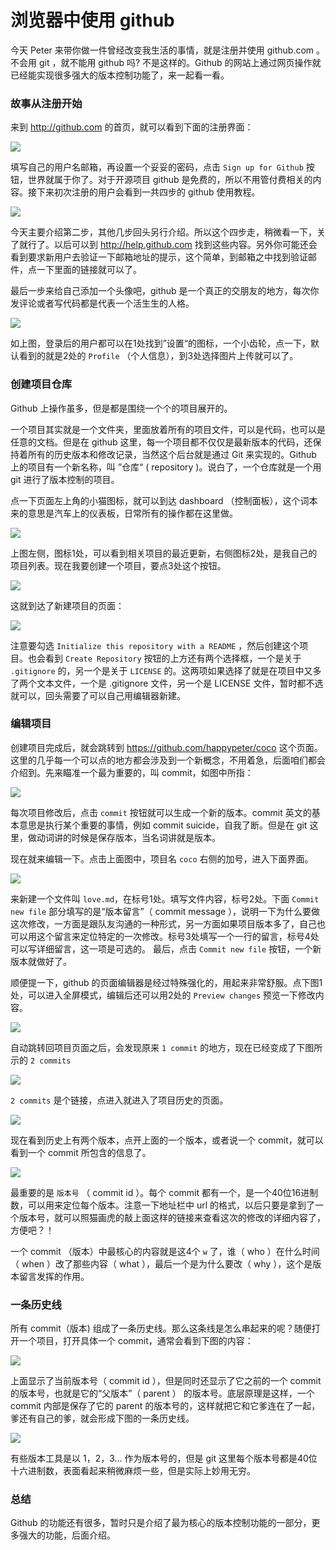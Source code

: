 # 浏览器中使用 github

今天 Peter 来带你做一件曾经改变我生活的事情，就是注册并使用 github.com 。不会用 git ，就不能用 github 吗? 不是这样的。Github 的网站上通过网页操作就已经能实现很多强大的版本控制功能了，来一起看一看。

### 故事从注册开始

来到 <http://github.com> 的首页，就可以看到下面的注册界面：

![](http://o86bpj665.bkt.clouddn.com/gitbeijing/signup.png)

填写自己的用户名邮箱，再设置一个妥妥的密码，点击 `Sign up for Github` 按钮，世界就属于你了。对于开源项目 github 是免费的，所以不用管付费相关的内容。接下来初次注册的用户会看到一共四步的 github 使用教程。

![](http://o86bpj665.bkt.clouddn.com/gitbeijing/help4steps.png)

今天主要介绍第二步，其他几步回头另行介绍。所以这个四步走，稍微看一下，关了就行了。以后可以到 <http://help.github.com> 找到这些内容。另外你可能还会看到要求新用户去验证一下邮箱地址的提示，这个简单，到邮箱之中找到验证邮件，点一下里面的链接就可以了。

最后一步来给自己添加一个头像吧，github 是一个真正的交朋友的地方，每次你发评论或者写代码都是代表一个活生生的人格。

![](http://o86bpj665.bkt.clouddn.com/gitbeijing/set_avatar.png)

如上图，登录后的用户都可以在1处找到”设置“的图标，一个小齿轮，点一下，默认看到的就是2处的 `Profile` （个人信息），到3处选择图片上传就可以了。

### 创建项目仓库

Github 上操作虽多，但是都是围绕一个个的项目展开的。

一个项目其实就是一个文件夹，里面放着所有的项目文件，可以是代码，也可以是任意的文档。但是在 github 这里，每一个项目都不仅仅是最新版本的代码，还保持着所有的历史版本和修改记录，当然这个后台就是通过 Git 来实现的。Github 上的项目有一个新名称，叫 ”仓库“ ( repository )。说白了，一个仓库就是一个用 git 进行了版本控制的项目。

点一下页面左上角的小猫图标，就可以到达 dashboard （控制面板），这个词本来的意思是汽车上的仪表板，日常所有的操作都在这里做。

![](http://o86bpj665.bkt.clouddn.com/gitbeijing/dashboard.png)

上图左侧，图标1处，可以看到相关项目的最近更新，右侧图标2处，是我自己的项目列表。现在我要创建一个项目，要点3处这个按钮。

![](http://o86bpj665.bkt.clouddn.com/gitbeijing/github_dashboard.png)

这就到达了新建项目的页面：

![](http://o86bpj665.bkt.clouddn.com/gitbeijing/new_project.png)

注意要勾选 `Initialize this repository with a README` ，然后创建这个项目。也会看到 `Create Repository` 按钮的上方还有两个选择框，一个是关于 `.gitignore` 的，另一个是关于 `LICENSE` 的。这两项如果选择了就是在项目中又多了两个文本文件，一个是 .gitignore 文件，另一个是 LICENSE 文件，暂时都不选就可以，回头需要了可以自己用编辑器新建。

### 编辑项目

创建项目完成后，就会跳转到 <https://github.com/happypeter/coco> 这个页面。这里的几乎每一个可以点的地方都会涉及到一个新概念，不用着急，后面咱们都会介绍到。先来瞄准一个最为重要的，叫 commit，如图中所指：

![](http://o86bpj665.bkt.clouddn.com/gitbeijing/show_commit.png)

每次项目修改后，点击 `commit` 按钮就可以生成一个新的版本。commit 英文的基本意思是执行某个重要的事情，例如 commit suicide，自我了断。但是在 git 这里，做动词讲的时候是保存版本，当名词讲就是版本。

现在就来编辑一下。点击上面图中，项目名 `coco` 右侧的加号，进入下面界面。

![](http://o86bpj665.bkt.clouddn.com/gitbeijing/add_new_file.png)

来新建一个文件叫 `love.md`，在标号1处。填写文件内容，标号2处。下面 `Commit new file` 部分填写的是“版本留言”（ commit message ），说明一下为什么要做这次修改，一方面是跟队友沟通的一种形式，另一方面如果项目版本多了，自己也可以用这个留言来定位特定的一次修改。标号3处填写一个一行的留言，标号4处可以写详细留言，这一项是可选的。
最后，点击 `Commit new file` 按钮，一个新版本就做好了。


顺便提一下，github 的页面编辑器是经过特殊强化的，用起来非常舒服。点下图1处，可以进入全屏模式，编辑后还可以用2处的 `Preview changes` 预览一下修改内容。

![](http://o86bpj665.bkt.clouddn.com/gitbeijing/github_editor.png)

自动跳转回项目页面之后，会发现原来 `1 commit` 的地方，现在已经变成了下图所示的 `2 commits`

![](http://o86bpj665.bkt.clouddn.com/gitbeijing/2_commits.png)

`2 commits` 是个链接，点进入就进入了项目历史的页面。

![](http://o86bpj665.bkt.clouddn.com/gitbeijing/history_view.png)

现在看到历史上有两个版本，点开上面的一个版本，或者说一个 commit，就可以看到一个 commit 所包含的信息了。

![](http://o86bpj665.bkt.clouddn.com/gitbeijing/4w_commit.png)

最重要的是 `版本号` （ commit id ）。每个 commit 都有一个，是一个40位16进制数，可以用来定位每个版本。注意一下地址栏中 url 的格式，以后只要是拿到了一个版本号，就可以照猫画虎的敲上面这样的链接来查看这次的修改的详细内容了，方便吧？！

一个 commit （版本）中最核心的内容就是这4个 `w` 了，谁（ who ）在什么时间（ when ）改了那些内容（ what ），最后一个是为什么要改（ why ），这个是版本留言发挥的作用。

### 一条历史线

所有 commit（版本) 组成了一条历史线。那么这条线是怎么串起来的呢？随便打开一个项目，打开具体一个 commit，通常会看到下图的内容：

![](http://o86bpj665.bkt.clouddn.com/gitbeijing/parent.png)

上面显示了当前版本号（ commit id ），但是同时还显示了它之前的一个 commit 的版本号，也就是它的“父版本”（ parent ） 的版本号。底层原理是这样，一个 commit 内部是保存了它的 parent 的版本号的，这样就把它和它爹连在了一起，爹还有自己的爹，就会形成下图的一条历史线。

![](http://o86bpj665.bkt.clouddn.com/gitbeijing/history_line.png)

有些版本工具是以 1，2，3... 作为版本号的，但是 git 这里每个版本号都是40位十六进制数，表面看起来稍微麻烦一些，但是实际上妙用无穷。

### 总结

Github 的功能还有很多，暂时只是介绍了最为核心的版本控制功能的一部分，更多强大的功能，后面介绍。
